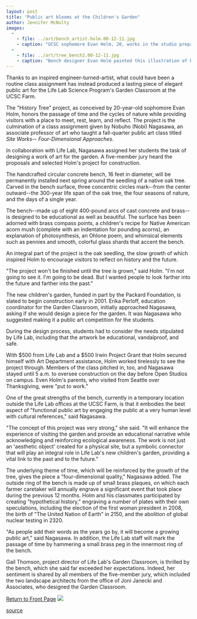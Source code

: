 ```yaml
---
layout: post
title: "Public art blooms at the Children's Garden"
author: Jennifer McNulty
images:
  -
    - file: ../art/bench_artist.holm.00-12-11.jpg
    - caption: "UCSC sophomore Evan Holm, 20, works in the studio preparing to cast a segment of the concrete bench he designed for the Life Lab Science Program's Garden Classroom. Photo by: Jennifer McNulty"
  -
    - file: ../art/tree_bench2.00-12-11.jpg
    - caption: "Bench designer Evan Holm painted this illustration of how his bench will look when the oak tree is mature."
---
```


  
Thanks to an inspired engineer-turned-artist, what could have been a routine class assignment has instead produced a lasting piece of elegant public art for the Life Lab Science Program's Garden Classroom at the UCSC Farm.  
  

The "History Tree" project, as conceived by 20-year-old sophomore Evan Holm, honors the passage of time and the cycles of nature while providing visitors with a place to meet, rest, learn, and reflect. The project is the culmination of a class assignment given by Nobuho (Nobi) Nagasawa, an associate professor of art who taught a fall-quarter public art class titled _Site Works-- Four-Dimensional Approaches._

In collaboration with Life Lab, Nagasawa assigned her students the task of designing a work of art for the garden. A five-member jury heard the proposals and selected Holm's project for construction.

The handcrafted circular concrete bench, 16 feet in diameter, will be permanently installed next spring around the seedling of a native oak tree. Carved in the bench surface, three concentric circles mark--from the center outward--the 300-year life span of the oak tree, the four seasons of nature, and the days of a single year.

The bench--made up of eight 400-pound arcs of cast concrete and brass--is designed to be educational as well as beautiful. The surface has been adorned with brass compass points, a children's recipe for Native American acorn mush (complete with an indentation for pounding acorns), an explanation of photosynthesis, an Ohlone poem, and whimsical elements such as pennies and smooth, colorful glass shards that accent the bench.

An integral part of the project is the oak seedling, the slow growth of which inspired Holm to encourage visitors to reflect on history and the future.

"The project won't be finished until the tree is grown," said Holm. "I'm not going to see it. I'm going to be dead. But I wanted people to look farther into the future and farther into the past."

The new children's garden, funded in part by the Packard Foundation, is slated to begin construction early in 2001. Erika Perloff, education coordinator for the Garden Classroom, initially approached Nagasawa, asking if she would design a piece for the garden. It was Nagasawa who suggested making it a public art competition for the students.

During the design process, students had to consider the needs stipulated by Life Lab, including that the artwork be educational, vandalproof, and safe.

With $500 from Life Lab and a $500 Irwin Project Grant that Holm secured himself with Art Department assistance, Holm worked tirelessly to see the project through. Members of the class pitched in, too, and Nagasawa stayed until 5 a.m. to oversee construction on the day before Open Studios on campus. Even Holm's parents, who visited from Seattle over Thanksgiving, were "put to work."

One of the great strengths of the bench, currently in a temporary location outside the Life Lab offices at the UCSC Farm, is that it embodies the best aspect of "functional public art by engaging the public at a very human level with cultural references," said Nagasawa.

"The concept of this project was very strong," she said. "It will enhance the experience of visiting the garden and provide an educational narrative while acknowledging and reinforcing ecological awareness. The work is not just an 'aesthetic object' created for a physical site, but a symbolic connector that will play an integral role in Life Lab's new children's garden, providing a vital link to the past and to the future."

The underlying theme of time, which will be reinforced by the growth of the tree, gives the piece a "four-dimensional quality," Nagasawa added. The outside ring of the bench is made up of small brass plaques, on which each farmer caretaker will annually engrave a significant event that took place during the previous 12 months. Holm and his classmates participated by creating "hypothetical history," engraving a number of plates with their own speculations, including the election of the first woman president in 2008, the birth of "The United Nation of Earth" in 2150, and the abolition of global nuclear testing in 2320.

"As people add their words as the years go by, it will become a growing public art," said Nagasawa. In addition, the Life Lab staff will mark the passage of time by hammering a small brass peg in the innermost ring of the bench.

Gail Thomson, project director of Life Lab's Garden Classroom, is thrilled by the bench, which she said far exceeded her expectations. Indeed, her sentiment is shared by all members of the five-member jury, which included the two landscape architects from the office of Joni Janecki and Associates, who designed the Garden Classroom.

  
[Return to Front Page][1] ![ ][2]

[1]: ../../index.html
[2]: ../../images/trans.gif

[source](http://www1.ucsc.edu/currents/00-01/12-11/art.html "Permalink to art")
